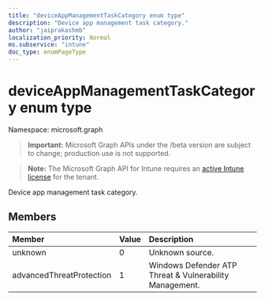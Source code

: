 ```yaml
---
title: "deviceAppManagementTaskCategory enum type"
description: "Device app management task category."
author: "jaiprakashmb"
localization_priority: Normal
ms.subservice: "intune"
doc_type: enumPageType
---
```


# deviceAppManagementTaskCategory enum type

Namespace: microsoft.graph

> **Important:** Microsoft Graph APIs under the /beta version are subject to change; production use is not supported.

> **Note:** The Microsoft Graph API for Intune requires an [active Intune license](https://go.microsoft.com/fwlink/?linkid=839381) for the tenant.

Device app management task category.

## Members
|Member|Value|Description|
|:---|:---|:---|
|unknown|0|Unknown source.|
|advancedThreatProtection|1|Windows Defender ATP Threat & Vulnerability Management.|
